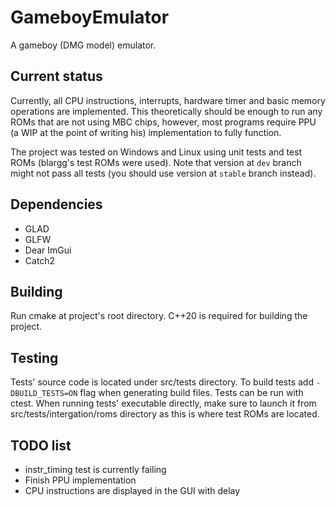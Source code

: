 # GameboyEmulator
A gameboy (DMG model) emulator.

## Current status
Currently, all CPU instructions, interrupts, hardware timer and basic memory operations are implemented. This theoretically should be enough to run any ROMs that are not using MBC chips, however, most programs require PPU (a WIP at the point of writing his) implementation to fully function.

The project was tested on Windows and Linux using unit tests and test ROMs (blargg's test ROMs were used). Note that version at `dev` branch might not pass all tests (you should use version at `stable` branch instead).

## Dependencies
 - GLAD
 - GLFW
 - Dear ImGui
 - Catch2
## Building
Run cmake at project's root directory. C++20 is required for building the project.
## Testing
Tests' source code is located under src/tests directory. To build tests add `-DBUILD_TESTS=ON` flag when generating build files. Tests can be run with ctest. When running tests' executable directly, make sure to launch it from src/tests/intergation/roms directory as this is where test ROMs are located.
## TODO list
- instr_timing test is currently failing
- Finish PPU implementation
- CPU instructions are displayed in the GUI with delay
